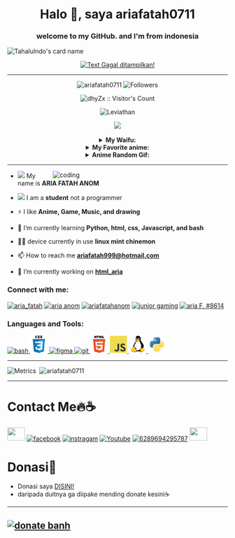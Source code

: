 <h1 align="center">Halo 👋, saya ariafatah0711</h1>
<h3 align="center">welcome to my GitHub. and I'm from indonesia</h3>

<!-- [![MasterHead](https://i.imgur.com/xbmSBk1.png)](https://github.com/ariafatah0711/) -->

![TahaluIndo's card name](https://cardivo.vercel.app/api?name=ariafatah0711&description=Hi,%20i%27m%20a%20Student%20and%20i%27m%2020%20year%20old.%20i%20do%20things%20related%20to%20front%20end%20web%20development%20Nice%20to%20meet%20you%20%F0%9F%91%8B&image=https://i.pinimg.com/564x/81/71/b4/8171b49c8f3a6a1dbd9bb018a37d2d49.jpg?v=4&backgroundColor=%23ecf0f1&instagram=ariafatahanom&github=ariafatah0711&pattern=leaf&colorPattern=%23eaeaea)

<p align="center">
  <a href="https://github.com/ariafatah0711/"><img src="http://readme-typing-svg.herokuapp.com?color=1C71FA&center=true&vCenter=true&multiline=false&lines=Belajar+ngoding+ada+disini!;Aku+wibu+dan+suka+nonton+Anime.;butuh+temen+yang+sehobi+ada+dmn." alt="Text Gagal ditampilkan!"></a>
</p><hr />

<p align="center">
<img src="https://komarev.com/ghpvc/?username=ariafatah0711&label=Profile%20views&color=0e75b6&style=flat" alt="ariafatah0711" />
<img src="https://img.shields.io/github/followers/ariafatah0711?label=Followers" style=" float:left, margin-right:10px" alt="Followers" />
<p align="center"><img src="https://profile-counter.glitch.me/{ariafatah0711}/count.svg" alt="dhyZx :: Visitor's Count" /></p>
<p align="center"> <img title="Leviathan" src="https://img.shields.io/badge/ARIA FATAH ANOM -black?colorA=%23ff0000&colorB=%23017e40&style=for-the-badge"></a>
<p align="center"><img src="https://img.shields.io/badge/From%20Hello%20World%20I%27ve%20Written-3%20Resipotori%20of%20My%20GitHub-blue">
  
<details align="center" close>
<summary><b align="center">My Waifu:</b></summary>
  <img alt="anime 01" width="1000" src="https://encrypted-tbn0.gstatic.com/images?q=tbn:ANd9GcSdCG4z2bcEuXb5PGGSV06Omls4bQWsX-EBVDHVtcv7jYj3VHmRqIgk-uTPLIsET1a7bhM&usqp=CAU"><br /><br />
  <img alt="anime 02" width="1000" src=""><br /><br />
  <img alt="anime 03" width="1000" src=""><br /><br />
</details>

<details align="center" close>
<summary><b align="center">My Favorite anime:</b></summary>
  <img alt="anime 01" width="1000" src="https://i.pinimg.com/236x/1e/8a/39/1e8a39f20c5abf6093eccb42213e3f58.jpg"><br /><br />
  <img alt="anime 02" width="1000" src="https://i.pinimg.com/236x/59/ad/5b/59ad5b32430630f6cd8e629f23e461b4.jpg"><br /><br />
  <img alt="anime 03" width="1000" src="https://i.pinimg.com/474x/bd/fb/b2/bdfbb26a8e8fc7c6699c7e674e877855.jpg"><br /><br />
</details>

<details align="center" close>
<summary><b align="center">Anime Random Gif:</b></summary>
  <img alt="anime 01" width="1000" src="https://i.pinimg.com/originals/6a/23/30/6a2330e2ed77ec9df2075b222e5aa87f.gif"><br /><br />
  <img alt="anime 02" width="1000" src="https://i.pinimg.com/originals/c3/20/f2/c320f20000bd3c44693d21976eb0c211.gif"><br /><br />
  <img alt="anime 03" width="1000" src="https://i.pinimg.com/originals/f0/a6/03/f0a603351bc38e73422916ea857d0ba6.gif"><br /><br />
</details>
<hr />
</p>

<img align="right" alt="coding" width="400" src="https://static.collectui.com/shots/3848914/programmer-thomas-large">
  
- <img src="https://github.com/TheDudeThatCode/TheDudeThatCode/blob/master/Assets/Rocket.gif" width="18px"> My name is **ARIA FATAH ANOM**

- <img src="https://github.com/TheDudeThatCode/TheDudeThatCode/blob/master/Assets/Developer.gif" width="30px"> I am a **student** not a programmer

- ⚡ I like **Anime, Game, Music, and drawing**

- 🌱 I’m currently learning **Python, html, css, Javascript, and bash**

- 👨‍💻 device currently in use **linux mint chinemon**
  
- 📫 How to reach me **ariafatah999@hotmail.com**

- 🔭 I’m currently working on [**html_aria**](https://ariafatah0711.github.io/html_aria/)
  
</p>
<h3 align="left">Connect with me:</h3>
<p align="left">
<a href="https://twitter.com/aria_fatah" target="blank"><img align="center" src="https://raw.githubusercontent.com/rahuldkjain/github-profile-readme-generator/master/src/images/icons/Social/twitter.svg" alt="aria_fatah" height="30" width="40" /></a>
<a href="https://fb.com/aria anom" target="blank"><img align="center" src="https://raw.githubusercontent.com/rahuldkjain/github-profile-readme-generator/master/src/images/icons/Social/facebook.svg" alt="aria anom" height="30" width="40" /></a>
<a href="https://instagram.com/ariafatahanom" target="blank"><img align="center" src="https://raw.githubusercontent.com/rahuldkjain/github-profile-readme-generator/master/src/images/icons/Social/instagram.svg" alt="ariafatahanom" height="30" width="40" /></a>
<a href="https://www.youtube.com/c/junior gaming" target="blank"><img align="center" src="https://raw.githubusercontent.com/rahuldkjain/github-profile-readme-generator/master/src/images/icons/Social/youtube.svg" alt="junior gaming" height="30" width="40" /></a>
<a href="https://discord.gg/aria F. #8614" target="blank"><img align="center" src="https://raw.githubusercontent.com/rahuldkjain/github-profile-readme-generator/master/src/images/icons/Social/discord.svg" alt="aria F. #8614" height="30" width="40" /></a>
</p>

<h3 align="left">Languages and Tools:</h3>
<p align="left"> <a href="https://www.gnu.org/software/bash/" target="_blank" rel="noreferrer"> <img src="https://www.vectorlogo.zone/logos/gnu_bash/gnu_bash-icon.svg" alt="bash" width="40" height="40"/> </a> <a href="https://www.w3schools.com/css/" target="_blank" rel="noreferrer"> <img src="https://raw.githubusercontent.com/devicons/devicon/master/icons/css3/css3-original-wordmark.svg" alt="css3" width="40" height="40"/> </a> <a href="https://www.figma.com/" target="_blank" rel="noreferrer"> <img src="https://www.vectorlogo.zone/logos/figma/figma-icon.svg" alt="figma" width="40" height="40"/> </a> <a href="https://git-scm.com/" target="_blank" rel="noreferrer"> <img src="https://www.vectorlogo.zone/logos/git-scm/git-scm-icon.svg" alt="git" width="40" height="40"/> </a> <a href="https://www.w3.org/html/" target="_blank" rel="noreferrer"> <img src="https://raw.githubusercontent.com/devicons/devicon/master/icons/html5/html5-original-wordmark.svg" alt="html5" width="40" height="40"/> </a> <a href="https://developer.mozilla.org/en-US/docs/Web/JavaScript" target="_blank" rel="noreferrer"> <img src="https://raw.githubusercontent.com/devicons/devicon/master/icons/javascript/javascript-original.svg" alt="javascript" width="40" height="40"/> </a> <a href="https://www.linux.org/" target="_blank" rel="noreferrer"> <img src="https://raw.githubusercontent.com/devicons/devicon/master/icons/linux/linux-original.svg" alt="linux" width="40" height="40"/> </a> <a href="https://www.python.org" target="_blank" rel="noreferrer"> <img src="https://raw.githubusercontent.com/devicons/devicon/master/icons/python/python-original.svg" alt="python" width="40" height="40"/> </a> </p>
<hr />

![Metrics](https://metrics.lecoq.io/ariafatah0711?template=classic&repositories.forks=true&languages=1&languages.colors=github&languages.threshold=0%25&config.timezone=Asia%2FJakarta)
&nbsp;<img clear="left" width="1000" src="https://github-readme-streak-stats.herokuapp.com/?user=ariafatah0711&" alt="ariafatah0711" />

<!--
&nbsp;<img align="left" src="https://github-readme-stats.vercel.app/api?username=ariafatah0711&show_icons=true&locale=en" alt="ariafatah0711" />
&nbsp;<img align="right" src="https://github-readme-stats.vercel.app/api?username=ariafatah0711&show_icons=true&locale=en" alt="ariafatah0711" /> 
-->

<hr />

<!-- <p><img align="left" width="450" height="250" src="https://github-readme-stats.vercel.app/api/top-langs?username=ariafatah0711&show_icons=true&locale=en&layout=compact" alt="ariafatah0711" /> -->

# **Contact Me🔥☕**
<p align="left">
<a href="https://www.github.com/ariafatah0711"><img height="30" width="40" src="https://camo.githubusercontent.com/b079fe922f00c4b86f1b724fbc2e8141c468794ce8adbc9b7456e5e1ad09c622/68747470733a2f2f6564656e742e6769746875622e696f2f537570657254696e7949636f6e732f696d616765732f7376672f6769746875622e737667"></a>
<a href="https://fb.com/aria.anom.9" target="blank"><img align="center" src="https://raw.githubusercontent.com/rahuldkjain/github-profile-readme-generator/master/src/images/icons/Social/facebook.svg" alt="facebook" height="30" width="40" /></a>
<a href="https://instagram.com/ariafatahanom" target="blank"><img align="center" src="https://raw.githubusercontent.com/rahuldkjain/github-profile-readme-generator/master/src/images/icons/Social/instagram.svg" alt="instragam" height="30" width="40" /></a>
<a href="https://youtube.com/@juniorgaming8876" target="blank"><img align="center" src="https://raw.githubusercontent.com/rahuldkjain/github-profile-readme-generator/master/src/images/icons/Social/youtube.svg" alt="Youtube" height="30" width="40" /></a>
<a href="https://wa.me/6289509221496?text=Halo+Bang+Aria" target="blank"><img align="center" src="https://raw.githubusercontent.com/rahuldkjain/github-profile-readme-generator/master/src/images/icons/Social/whatsapp.svg" alt="6289694295787" height="30" width="40" /></a>
<a href="https://www.messenger.com/aria.anom.9"><img height="30" width="40" src="https://camo.githubusercontent.com/0b9b5efe8bd5edcdaec78496cf9ddaf6d98cd2b2574e23d5deca0b5e7eae583a/68747470733a2f2f6564656e742e6769746875622e696f2f537570657254696e7949636f6e732f696d616765732f7376672f6d657373656e6765722e737667"></a>
</p>
  
# **Donasi💎**
* Donasi saya <a href="https://saweria.co/ariafatah0711">DISINI!</a>
* daripada duitnya ga diipake mending donate kesini☕
------
  
<a href="https://saweria.co/ariafatah0711"><img src="https://w7.pngwing.com/pngs/207/1009/png-transparent-donation-box-anime-saisen-otaku-it-otaku-television-mammal-brown.png" alt="donate banh" height="300" width="300"></a>
------

<!--
**ariafatah0711/ariafatah0711** is a ✨ _special_ ✨ repository because its `README.md` (this file) appears on your GitHub profile.

Here are some ideas to get you started:

- 🔭 I’m currently working on ...
- 🌱 I’m currently learning ...
- 👯 I’m looking to collaborate on ...
- 🤔 I’m looking for help with ...
- 💬 Ask me about ...
- 📫 How to reach me: ...
- 😄 Pronouns: ...
- ⚡ Fun fact: ...
-->
